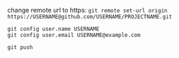 change remote url to https:
`git remote set-url origin https://USERNAME@github.com/USERNAME/PROJECTNAME.git`

```
git config user.name USERNAME
git config user.email USERNAME@example.com
```

`git push`
